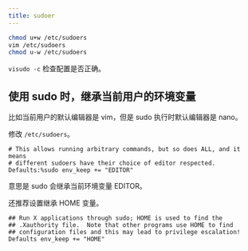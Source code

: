```yaml
---
title: sudoer
---
```



```sh
chmod u+w /etc/sudoers
vim /etc/sudoers
chmod u-w /etc/sudoers
```

`visudo -c` 检查配置是否正确。

## 使用 sudo 时，继承当前用户的环境变量

比如当前用户的默认编辑器是 vim，但是 sudo 执行时默认编辑器是 nano。

修改 `/etc/sudoers`。

```
# This allows running arbitrary commands, but so does ALL, and it means
# different sudoers have their choice of editor respected.
Defaults:%sudo env_keep += "EDITOR"
```

意思是 sudo 会继承当前环境变量 EDITOR。

还推荐设置继承 HOME 变量。

```
## Run X applications through sudo; HOME is used to find the
## .Xauthority file.  Note that other programs use HOME to find
## configuration files and this may lead to privilege escalation!
Defaults env_keep += "HOME"
```
